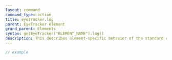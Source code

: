 ```yaml
---
layout: command
command_type: action
title: eyetracker.log
parent: EyeTracker element
grand_parent: Elements
syntax: getEyeTracker("ELEMENT_NAME").log()
description: This describes element-specific behavior of the standard command `standard.log`.
---
```


```javascript
// example
```